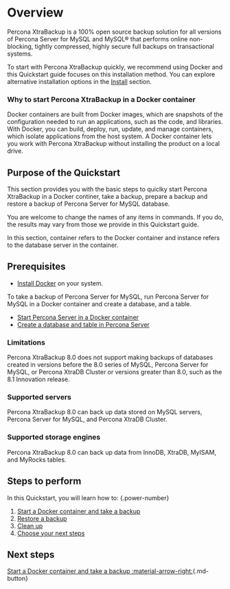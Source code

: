 # Overview

Percona XtraBackup is a 100% open source backup solution for all versions of Percona Server for MySQL and MySQL® that performs online non-blocking, tightly compressed, highly secure full backups on transactional systems.

To start with Percona XtraBackup quickly, we recommend using Docker and this Quickstart guide focuses on this installation method. You can explore alternative installation options in the [Install](installation.md) section.

### Why to start Percona XtraBackup in a Docker container

Docker containers are built from Docker images, which are snapshots of the configuration needed to run an applications, such as the code, and libraries. With Docker, you can build, deploy, run, update, and manage containers, which isolate applications from the host system. A Docker container lets you work with Percona XtraBackup without installing the product on a local drive.

## Purpose of the Quickstart

This section provides you with the basic steps to quiclky start Percona XtraBackup in a Docker continer, take a backup, prepare a backup and restore a backup of Percona Server for MySQL database.

You are welcome to change the names of any items in commands. If you do, the results may vary from those we provide in this Quickstart guide.

In this section, container refers to the Docker container and instance refers to the database server in the container.

## Prerequisites

* [Install Docker](https://docs.docker.com/engine/install/) on your system.

To take a backup of Percona Server for MySQL, run Percona Server for MySQL in a Docker container and create a database, and a table.

* [Start Percona Server in a Docker container](https://docs.percona.com/percona-server/8.0/quickstart-docker.html)
* [Create a database and table in Percona Server](https://docs.percona.com/percona-server/8.0/quickstart-docker.html#create-a-database)

### Limitations

Percona XtraBackup 8.0 does not support making backups of databases created in versions before the 8.0 series of MySQL, Percona Server for MySQL, or Percona XtraDB Cluster or versions greater than 8.0, such as the 8.1 Innovation release. 

### Supported servers

Percona XtraBackup 8.0 can back up data stored on MySQL servers, Percona Server for MySQL, and Percona XtraDB Cluster.

### Supported storage engines

Percona XtraBackup 8.0 can back up data from InnoDB, XtraDB, MyISAM, and MyRocks tables.

## Steps to perform

In this Quickstart, you will learn how to:
{.power-number}

1. [Start a Docker container and take a backup](quickstart-docker.md)
2. [Restore a backup](quickstart-restore-backup.md)
3. [Clean up](quickstart-exit.md)
4. [Choose your next steps](quickstart-next-steps.md)

## Next steps

[Start a Docker container and take a backup :material-arrow-right:](quickstart-docker.md){.md-button}

